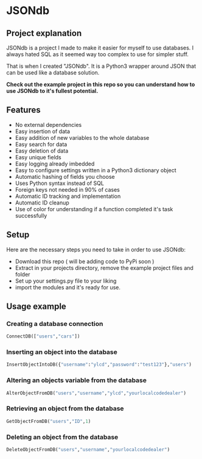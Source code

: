 # JSONdb

## Project explanation

JSONdb is a project I made to make it easier for myself to use databases. I always hated SQL as it seemed way too complex to use for simpler stuff.

That is when I created "JSONdb". It is a Python3 wrapper around JSON that can be used like a database solution. 

**Check out the example project in this repo so you can understand how to use JSONdb to it's fullest potential.**

## Features

- No external dependencies
- Easy insertion of data
- Easy addition of new variables to the whole database
- Easy search for data
- Easy deletion of data
- Easy unique fields
- Easy logging already imbedded
- Easy to configure settings written in a Python3 dictionary object
- Automatic hashing of fields you choose
- Uses Python syntax instead of SQL
- Foreign keys not needed in 90% of cases
- Automatic ID tracking and implementation
- Automatic ID cleanup
- Use of color for understanding if a function completed it's task successfully

## Setup

Here are the necessary steps you need to take in order to use JSONdb:

- Download this repo ( will be adding code to PyPi soon )
- Extract in your projects directory, remove the example project files and folder
- Set up your settings.py file to your liking
- import the modules and it's ready for use.

## Usage example

### Creating a database connection
```Python
ConnectDB(["users","cars"])
```
### Inserting an object into the database
```Python
InsertObjectIntoDB({"username":"ylcd","password":"test123"},"users")
```
### Altering an objects variable from the database
```Python
AlterObjectFromDB("users","username","ylcd","yourlocalcodedealer")
```
### Retrieving an object from the database
```Python
GetObjectFromDB("users","ID",1)
```
### Deleting an object from the database
```Python
DeleteObjectFromDB("users","username","yourlocalcodedealer")
```